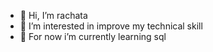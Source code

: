 - 👋 Hi, I’m rachata
- 👀 I’m interested in improve my technical skill
- 🌱 For now i’m currently learning sql
